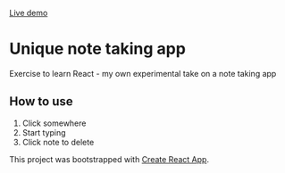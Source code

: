 [Live demo](https://matthewthomsonnz.github.io/react-simple-bubble-app/)

# Unique note taking app

Exercise to learn React - my own experimental take on a note taking app

## How to use

1. Click somewhere
2. Start typing
3. Click note to delete

This project was bootstrapped with [Create React App](https://github.com/facebook/create-react-app).
